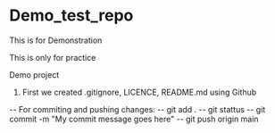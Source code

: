 # Demo_test_repo
This is for Demonstration  

This is only for practice

Demo project 

1. First we created .gitignore, LICENCE, README.md using Github

-- For commiting and pushing changes:
    -- git add .
    -- git stattus
    -- git commit -m "My commit message goes here"
    -- git push origin main
    